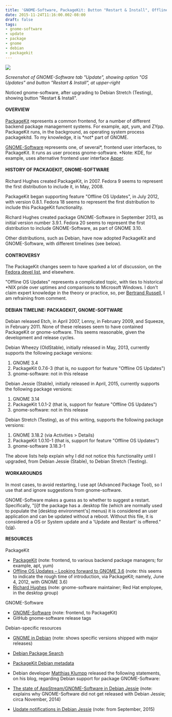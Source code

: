 ```yaml
---
title: 'GNOME-Software, PackageKit: Button "Restart & Install", Offline OS Updates'
date: 2015-11-24T11:16:00.002-08:00
draft: false
tags: 
- gnome-software
- update
- package
- gnome
- debian
- packagekit
---
```


[![](http://3.bp.blogspot.com/-VwOw31RvHPY/VlS1c_GE9gI/AAAAAAAAFlw/XoA0zFs4NnY/s640/Screenshot%2Bfrom%2B2015-11-24%2B11-07-17.png)](http://3.bp.blogspot.com/-VwOw31RvHPY/VlS1c_GE9gI/AAAAAAAAFlw/XoA0zFs4NnY/s1600/Screenshot%2Bfrom%2B2015-11-24%2B11-07-17.png)

_Screenshot of GNOME-Software tab "Update", showing option "OS Updates" and button "Restart & Install", at upper-right_

  
Noticed gnome-software, after upgrading to Debian Stretch (Testing), showing button "Restart & Install".  

#### OVERVIEW

[PackageKit](https://en.wikipedia.org/wiki/PackageKit) represents a common frontend, for a number of different backend package management systems. For example, apt, yum, and ZYpp. PackageKit runs, in the background, as operating system process packagekitd. To my knowledge, it is \*not\* part of GNOME.  
  
[GNOME-Software](https://en.wikipedia.org/wiki/GNOME_Software) represents one, of several\*, frontend user interfaces, to PackageKit. It runs as user process gnome-software. \*Note: KDE, for example, uses alternative frontend user interface [Apper](https://en.wikipedia.org/wiki/Apper).  

#### HISTORY OF PACKAGEKIT, GNOME-SOFTWARE

Richard Hughes created PackageKit, in 2007. Fedora 9 seems to represent the first distribution to include it, in May, 2008.  
  
PackageKit began supporting feature "Offline OS Updates", in July 2012, with version 0.8.1. Fedora 18 seems to represent the first distribution to include this PackageKit functionality.  
  
Richard Hughes created package GNOME-Software in September 2013, as initial version number 3.9.1. Fedora 20 seems to represent the first distribution to include GNOME-Software, as part of GNOME 3.10.  
  
Other distributions, such as Debian, have now adopted PackageKit and GNOME-Software, with different timelines (see below).  

#### CONTROVERSY

The PackageKit changes seem to have sparked a lot of discussion, on the [Fedora devel list](https://lists.fedoraproject.org/pipermail/devel/2013-November/191197.html), and elsewhere.  
  
"Offline OS Updates" represents a complicated topic, with ties to historical \*NIX pride over uptimes and comparisons to Microsoft Windows. I don't claim expert knowledge in the theory or practice, so, per [Bertrand Russell](https://philebersole.wordpress.com/2010/12/19/bertrand-russells-rules-for-skeptics/), I am refraining from comment.  

#### DEBIAN TIMELINE: PACKAGEKIT, GNOME-SOFTWARE

Debian released Etch, in April 2007, Lenny, in February 2009, and Squeeze, in February 2011. None of these releases seem to have contained PackageKit or gnome-software. This seems reasonable, given the development and release cycles.  
  
Debian Wheezy (OldStable), initially released in May, 2013, currently supports the following package versions:  

1.  GNOME 3.4
2.  PackageKit 0.7.6-3 (that is, no support for feature "Offline OS Updates")
3.  gnome-software: not in this release

Debian Jessie (Stable), initially released in April, 2015, currently supports the following package versions:  
  

1.  GNOME 3.14
2.  PackageKit 1.0.1-2 (that is, support for feature "Offline OS Updates")
3.  gnome-software: not in this release

  
Debian Stretch (Testing), as of this writing, supports the following package versions:  
  

1.  GNOME 3.18.2 (via Activities > Details)
2.  PackageKit 1.0.10-1 (that is, support for feature "Offline OS Updates")
3.  gnome-software 3.18.3-1

  
The above lists help explain why I did not notice this functionality until I upgraded, from Debian Jessie (Stable), to Debian Stretch (Testing).  

#### WORKAROUNDS

In most cases, to avoid restarting, I use apt (Advanced Package Tool), so I use that and ignore suggestions from gnome-software.  
  
GNOME-Software makes a guess as to whether to suggest a restart. Specifically, "\[i\]f the package has a .desktop file (which are normally used to populate the \[desktop environment's\] menus) it is considered an user application and can be updated without a reboot. Without this file, it is considered a OS or System update and a 'Update and Restart' is offered." ([via](http://unix.stackexchange.com/a/152361)).  

#### RESOURCES

PackageKit  

*   [PackageKit](https://en.wikipedia.org/wiki/PackageKit) (note: frontend, to various backend package managers; for example, apt, yum)
*   [Offline OS Updates – Looking forward to GNOME 3.6](https://blogs.gnome.org/hughsie/2012/06/04/offline-os-updates-looking-forward-to-gnome-3-6/) (note: this seems to indicate the rough time of introduction, via PackageKit; namely, June 4, 2012, with GNOME 3.6)
*   [Richard Hughes](http://www.hughsie.com/) (note: gnome-software maintainer; Red Hat employee, in the desktop group)

GNOME-Software  

*   [GNOME-Software](https://en.wikipedia.org/wiki/GNOME_Software) (note: frontend, to PackageKit)
*   GitHub gnome-software release tags

Debian-specific resources  

*   [](https://wiki.debian.org/Gnome)[GNOME in Debian](https://wiki.debian.org/Gnome) (note: shows specific versions shipped with major releases)
*   [Debian Package Search](https://www.debian.org/distrib/packages#search_packages)
*   [PackageKit Debian metadata](http://metadata.ftp-master.debian.org/changelogs/main/p/packagekit/)
*   Debian developer [Matthias Klumpp](https://portfolio.debian.net/result?username=mak&nonddemail=matthias%40tenstral.net&aliothusername=&gpgfp=D33A3F0CA16B0ACC51A60738494C8A5FBF4DECEB&forumsid=&wikihomepage=&email=matthias%40tenstral.net&name=Matthias+Klumpp) released the following statements, on his blog, regarding Debian support for package GNOME-Software:

*   [The state of AppStream/GNOME-Software in Debian Jessie](http://blog.tenstral.net/2014/11/the-state-of-appstreamgnome-software-in-debian-jessie.html) (note: explains why GNOME-Software did not get released with Debian Jessie; circa November, 2014) 
*   [Update notifications in Debian Jessie](http://blog.tenstral.net/2015/09/update-notifications-in-debian-jessie.html) (note: from September, 2015)